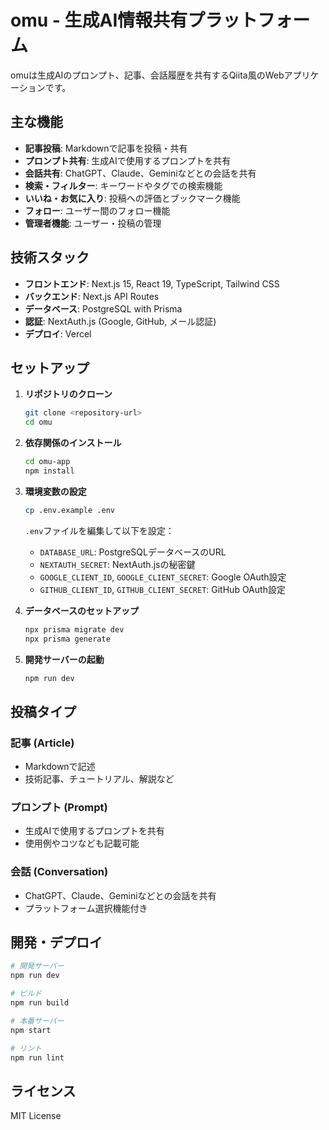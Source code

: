 # omu - 生成AI情報共有プラットフォーム

omuは生成AIのプロンプト、記事、会話履歴を共有するQiita風のWebアプリケーションです。

## 主な機能

- **記事投稿**: Markdownで記事を投稿・共有
- **プロンプト共有**: 生成AIで使用するプロンプトを共有
- **会話共有**: ChatGPT、Claude、Geminiなどとの会話を共有
- **検索・フィルター**: キーワードやタグでの検索機能
- **いいね・お気に入り**: 投稿への評価とブックマーク機能
- **フォロー**: ユーザー間のフォロー機能
- **管理者機能**: ユーザー・投稿の管理

## 技術スタック

- **フロントエンド**: Next.js 15, React 19, TypeScript, Tailwind CSS
- **バックエンド**: Next.js API Routes
- **データベース**: PostgreSQL with Prisma
- **認証**: NextAuth.js (Google, GitHub, メール認証)
- **デプロイ**: Vercel

## セットアップ

1. **リポジトリのクローン**
   ```bash
   git clone <repository-url>
   cd omu
   ```

2. **依存関係のインストール**
   ```bash
   cd omu-app
   npm install
   ```

3. **環境変数の設定**
   ```bash
   cp .env.example .env
   ```
   
   `.env`ファイルを編集して以下を設定：
   - `DATABASE_URL`: PostgreSQLデータベースのURL
   - `NEXTAUTH_SECRET`: NextAuth.jsの秘密鍵
   - `GOOGLE_CLIENT_ID`, `GOOGLE_CLIENT_SECRET`: Google OAuth設定
   - `GITHUB_CLIENT_ID`, `GITHUB_CLIENT_SECRET`: GitHub OAuth設定

4. **データベースのセットアップ**
   ```bash
   npx prisma migrate dev
   npx prisma generate
   ```

5. **開発サーバーの起動**
   ```bash
   npm run dev
   ```

## 投稿タイプ

### 記事 (Article)
- Markdownで記述
- 技術記事、チュートリアル、解説など

### プロンプト (Prompt)
- 生成AIで使用するプロンプトを共有
- 使用例やコツなども記載可能

### 会話 (Conversation)
- ChatGPT、Claude、Geminiなどとの会話を共有
- プラットフォーム選択機能付き

## 開発・デプロイ

```bash
# 開発サーバー
npm run dev

# ビルド
npm run build

# 本番サーバー
npm start

# リント
npm run lint
```

## ライセンス

MIT License